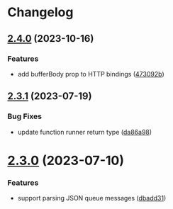 # Changelog

## [2.4.0](https://github.com/willmorgan/stub-azure-function-context/compare/v2.3.1...v2.4.0) (2023-10-16)


### Features

* add bufferBody prop to HTTP bindings ([473092b](https://github.com/willmorgan/stub-azure-function-context/commit/473092bc8068bb6aa297c5cb777c4d5d9073a632))

## [2.3.1](https://github.com/willmorgan/stub-azure-function-context/compare/v2.3.0...v2.3.1) (2023-07-19)


### Bug Fixes

* update function runner return type ([da86a98](https://github.com/willmorgan/stub-azure-function-context/commit/da86a98b156fe8a303496e9956be5dbfff27fa61))

# [2.3.0](https://github.com/willmorgan/stub-azure-function-context/compare/v2.2.1...v2.3.0) (2023-07-10)


### Features

* support parsing JSON queue messages ([dbadd31](https://github.com/willmorgan/stub-azure-function-context/commit/dbadd31be6356e11bd5107914044f8d39a0a539f))
